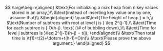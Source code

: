 $$
\large\begin{aligned}
  &\text{For initializing a max heap from n key values stored in an array,}\\
  &\text{instead of inserting key value one by one, assume that}\\
  &\begin{aligned}
    \quad&\text{The height of heap } = h,\\
    &\text{Number of subtrees with root at level j is } \leq 2^{j-1},\\
    &\text{Time for each subtree is } O(h-j). \text{ (\# of bubbling down),}\\
    &\text{Time for level j subtrees is }\leq 2^{j-1}(h-j) = t(j),
  \end{aligned}\\
  &\text{Then total time is }t(1)+t(2)+\dotsm+t(h-1)=O(n)\\
  &\text{Please prove the above argument.}
\end{aligned}
$$

<!-- $$
\begin{aligned}
  inorder&:HDJBEAFCG\\
  preorder&:ABDHJECFG\\
  postorder&:HJDEBFGCA
\end{aligned}
$$ -->

<!-- $$
\begin{aligned}
  inorder&:A-B*C*D+E\\
  preorder&:+**-ABCDE\\
  postorder&:AB-C*D*E+
\end{aligned}
$$ -->

<!-- $$
\begin{array}{|c|c|c|c|c|c|c|c|c|}\hline
0&1&2&3&4&5&6&7&8\\\hline
&A&B&&C&D&&&E\\\hline
\end{array}
$$ -->

<!-- $$
\begin{aligned}
  &\text{The maximum number of nodes is obtained when the tree is full,}\\
  &\text{and when the tree is full, we have the number of nodes equal to}\\
  &k^0+k^1+k^2+\dotsm+k^{h-1} = \sum\limits_{i=0}^{h-1}k^i = \frac{k^h-1}{k-1}
\end{aligned}
$$ -->

